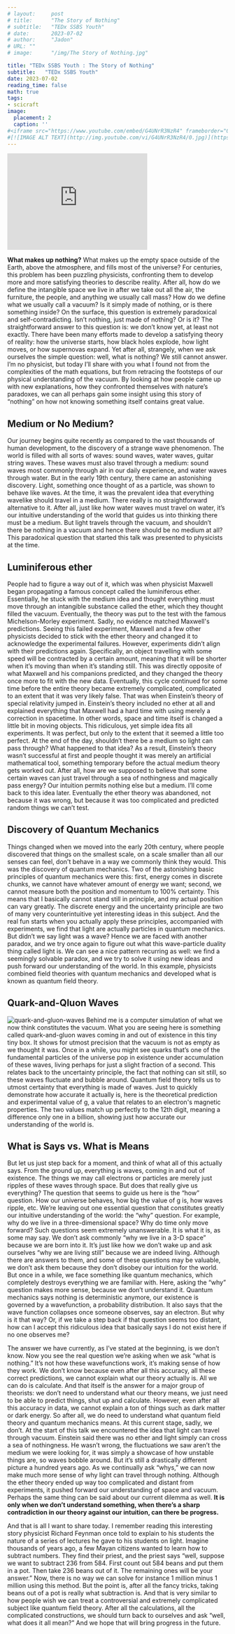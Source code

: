 ```yaml
---
# layout:     post 
# title:      "The Story of Nothing"
# subtitle:   "TEDx SSBS Youth"
# date:       2023-07-02
# author:     "Jadon"
# URL: ""
# image:      "/img/The Story of Nothing.jpg"

title: "TEDx SSBS Youth : The Story of Nothing"
subtitle:   "TEDx SSBS Youth"
date: 2023-07-02
reading_time: false
math: true
tags:
- scicraft
image:
  placement: 2
  caption: ''
#<iframe src="https://www.youtube.com/embed/G4UNrR3NzR4" frameborder="0" allowfullscreen></iframe>
#[![IMAGE ALT TEXT](http://img.youtube.com/vi/G4UNrR3NzR4/0.jpg)](https://www.youtube.com/embed/G4UNrR3NzR4 "CameraMaster")
---
```

<iframe width=320 height=220 src="https://www.youtube.com/embed/G4UNrR3NzR4" frameborder="0" allowfullscreen></iframe>

**What makes up nothing?**
What makes up the empty space outside of the Earth, above the atmosphere, and fills most of the universe? For centuries, this problem has been puzzling physicists, confronting them to develop more and more satisfying theories to describe reality.  <!--more-->
After all, how do we define the intangible space we live in after we take out all the air, the furniture, the people, and anything we usually call mass? How do we define what we usually call a vacuum? Is it simply made of nothing, or is there something inside? On the surface, this question is extremely paradoxical and self-contradicting. Isn’t nothing, just made of nothing? 
Or is it? The straightforward answer to this question is: we don’t know yet, at least not exactly. There have been many efforts made to develop a satisfying theory of reality: how the universe starts, how black holes explode, how light moves, or how supernovas expand. Yet after all, strangely, when we ask ourselves the simple question: well, what is nothing? We still cannot answer. I’m no physicist, but today I’ll share with you what I found not from the complexities of the math equations, but from retracing the footsteps of our physical understanding of the vacuum. By looking at how people came up with new explanations, how they confronted themselves with nature’s paradoxes, we can all perhaps gain some insight using this story of “nothing” on how not knowing something itself contains great value. 

## Medium or No Medium?
Our journey begins quite recently as compared to the vast thousands of human development, to the discovery of a strange wave phenomenon. 
The world is filled with all sorts of waves: sound waves, water waves, guitar string waves. These waves must also travel through a medium: sound waves most commonly through air in our daily experience, and water waves through water. But in the early 19th century, there came an astonishing discovery. Light, something once thought of as a particle, was shown to behave like waves. At the time, it was the prevalent idea that everything wavelike should travel in a medium. There really is no straightforward alternative to it. After all, just like how water waves must travel on water, it’s our intuitive understanding of the world that guides us into thinking there must be a medium. But light travels through the vacuum, and shouldn’t there be nothing in a vacuum and hence there should be no medium at all? This paradoxical question that started this talk was presented to physicists at the time. 
## Luminiferous ether
People had to figure a way out of it, which was when physicist Maxwell began propagating a famous concept called the luminiferous ether. Essentially, he stuck with the medium idea and thought everything must move through an intangible substance called the ether, which they thought filled the vacuum. Eventually, the theory was put to the test with the famous Michelson-Morley experiment. Sadly, no evidence matched Maxwell's predictions. Seeing this failed experiment, Maxwell and a few other physicists decided to stick with the ether theory and changed it to acknowledge the experimental failures. However, experiments didn’t align with their predictions again. Specifically, an object travelling with some speed will be contracted by a certain amount, meaning that it will be shorter when it’s moving than when it’s standing still. This was directly opposite of what Maxwell and his companions predicted, and they changed the theory once more to fit with the new data. Eventually, this cycle continued for some time before the entire theory became extremely complicated, complicated to an extent that it was very likely false. 
That was when Einstein’s theory of special relativity jumped in. Einstein’s theory included no ether at all and explained everything that Maxwell had a hard time with using merely a correction in spacetime. In other words, space and time itself is changed a little bit in moving objects. This ridiculous, yet simple idea fits all experiments. It was perfect, but only to the extent that it seemed a little too perfect. At the end of the day, shouldn’t there be a medium so light can pass through? What happened to that idea? As a result, Einstein’s theory wasn’t successful at first and people thought it was merely an artificial mathematical tool, something temporary before the actual medium theory gets worked out. After all, how are we supposed to believe that some certain waves can just travel through a sea of nothingness and magically pass energy? Our intuition permits nothing else but a medium. 
I’ll come back to this idea later.
Eventually the ether theory was abandoned, not because it was wrong, but because it was too complicated and predicted random things we can’t test.
## Discovery of Quantum Mechanics
Things changed when we moved into the early 20th century, where people discovered that things on the smallest scale, on a scale smaller than all our senses can feel, don't behave in a way we commonly think they would. This was the discovery of quantum mechanics. Two of the astonishing basic principles of quantum mechanics were this: first, energy comes in discrete chunks, we cannot have whatever amount of energy we want; second, we cannot measure both the position and momentum to 100% certainty. This means that I basically cannot stand still in principle, and my actual position can vary greatly. 
The discrete energy and the uncertainty principle are two of many very counterintuitive yet interesting ideas in this subject. And the real fun starts when you actually apply these principles, accompanied with experiments, we find that light are actually particles in quantum mechanics. But didn’t we say light was a wave? Hence we are faced with another paradox, and we try once again to figure out what this wave-particle duality thing called light is. We can see a nice pattern recurring as well: we find a seemingly solvable paradox, and we try to solve it using new ideas and push forward our understanding of the world. In this example, physicists combined field theories with quantum mechanics and developed what is known as quantum field theory. 
## Quark-and-Qluon Waves
![quark-and-gluon-waves](quark-and-gluon-waves.jpg)
Behind me is a computer simulation of what we now think constitutes the vacuum. What you are seeing here is something called quark-and-gluon waves coming in and out of existence in this tiny tiny box. It shows for utmost precision that the vacuum is not as empty as we thought it was. Once in a while, you might see quarks that’s one of the fundamental particles of the universe pop in existence under accumulation of these waves, living perhaps for just a slight fraction of a second. This relates back to the uncertainty principle, the fact that nothing can sit still, so these waves fluctuate and bubble around. 
Quantum field theory tells us to utmost certainty that everything is made of waves. Just to quickly demonstrate how accurate it actually is, here is the theoretical prediction and experimental value of g, a value that relates to an electron's magnetic properties. The two values match up perfectly to the 12th digit, meaning a difference only one in a billion, showing just how accurate our understanding of the world is. 
## What is Says vs. What is Means
But let us just step back for a moment, and think of what all of this actually says. From the ground up, everything is waves, coming in and out of existence. The things we may call electrons or particles are merely just ripples of these waves through space. But does that really give us everything? The question that seems to guide us here is the “how” question. How our universe behaves, how big the value of g is, how waves ripple, etc. We’re leaving out one essential question that constitutes greatly our intuitive understanding of the world: the “why” question. For example, why do we live in a three-dimensional space? Why do time only move forward? Such questions seem extremely unanswerable. It is what it is, as some may say. We don’t ask commonly “why we live in a 3-D space” because we are born into it. It’s just like how we don’t wake up and ask ourselves “why we are living still” because we are indeed living. Although there are answers to them, and some of these questions may be valuable, we don’t ask them because they don’t disobey our intuition for the world. But once in a while, we face something like quantum mechanics, which completely destroys everything we are familiar with. Here, asking the “why” question makes more sense, because we don’t understand it. Quantum mechanics says nothing is deterministic anymore, our existence is governed by a wavefunction, a probability distribution. It also says that the wave function collapses once someone observes, say an electron. But why is it that way? Or, if we take a step back if that question seems too distant, how can I accept this ridiculous idea that basically says I do not exist here if no one observes me? 

The answer we have currently, as I’ve stated at the beginning, is we don’t know. Now you see the real question we’re asking when we ask “what is nothing.” It’s not how these wavefunctions work, it’s making sense of how they work. We don’t know because even after all this accuracy, all these correct predictions, we cannot explain what our theory actually is. All we can do is calculate. And that itself is the answer for a major group of theorists: we don’t need to understand what our theory means, we just need to be able to predict things, shut up and calculate. However, even after all this accuracy in data, we cannot explain a ton of things such as dark matter or dark energy. So after all, we do need to understand what quantum field theory and quantum mechanics means. At this current stage, sadly, we don’t. 
At the start of this talk we encountered the idea that light can travel through vacuum. Einstein said there was no ether and light simply can cross a sea of nothingness. He wasn’t wrong, the fluctuations we saw aren’t the medium we were looking for, it was simply a showcase of how unstable things are, so waves bobble around. But it’s still a drastically different picture a hundred years ago. As we continually ask “whys,” we can now make much more sense of why light can travel through nothing. Although the ether theory ended up way too complicated and distant from experiments, it pushed forward our understanding of space and vacuum. Perhaps the same thing can be said about our current dilemma as well. **It is only when we don’t understand something, when there’s a sharp contradiction in our theory against our intuition, can there be progress.**

And that is all I want to share today. I remember reading this interesting story physicist Richard Feynman once told to explain to his students the nature of a series of lectures he gave to his students on light. Imagine thousands of years ago, a few Mayan citizens wanted to learn how to subtract numbers. They find their priest, and the priest says “well, suppose we want to subtract 236 from 584. First count out 584 beans and put them in a pot. Then take 236 beans out of it. The remaining ones will be your answer.” Now, there is no way we can solve for instance 1 million minus 1 million using this method. But the point is, after all the fancy tricks, taking beans out of a pot is really what subtraction is. And that is very similar to how people wish we can treat a controversial and extremely complicated subject like quantum field theory. After all the calculations, all the complicated constructions, we should turn back to ourselves and ask “well, what does it all mean?” And we hope that will bring progress in the future. 